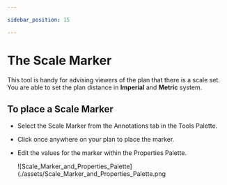 ```yaml
---

sidebar_position: 15

---
```

# The Scale Marker

This tool is handy for advising viewers of the plan that there is a scale set. You are able to set the plan distance in **Imperial** and **Metric** system.

## To place a Scale Marker

- Select the Scale Marker from the Annotations tab in the Tools Palette.
- Click once anywhere on your plan to place the marker.
- Edit the values for the marker within the Properties Palette.

    ![Scale_Marker_and_Properties_Palette](./assets/Scale_Marker_and_Properties_Palette.png
